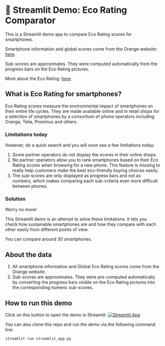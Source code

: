 # 📱 Streamlit Demo: Eco Rating Comparator

This is a Streamlit demo app to compare Eco Rating scores for smartphones.

Smartphone information and global scores come from the Orange website: [here](https://boutique.orange.fr/mobile/mobiles-et-smartphones).

Sub-scores are approximates. They were computed automatically from the progress bars on the Eco Rating pictures.

More about the Eco Rating: [here](https://www.ecoratingdevices.com/).

## What is Eco Rating for smartphones?

Eco Rating scores measure the environmental impact of smartphones on their entire life cycles. They are made available online and in retail shops for a selection of smartphones by a consortium of phone operators including Orange, Telia, Proximus and others. 

### Limitations today 
However, do a quick search and you will soon see a few limitations today:
1. Some partner operators do not display the scores in their online shops.
2. No partner operators allow you to rank smartphones based on their Eco Rating scores when browsing for a new phone. This feature is missing to really help customers make the best eco-friendly buying choices easily.
3. The sub-scores are only displayed as progress bars and not as numbers, which makes comparing each sub-criteria even more difficult between phones.

### Solution
Worry no more!

This Streamlit demo is an attempt to solve these limitations. It lets you check how sustainable smartphones are and how they compare with each other easily from different points of view.

You can compare around 30 smartphones.

## About the data

1. All smartphone information and Global Eco Rating scores come from the Orange website. 
2. Sub-scores are approximates. They were pre-computed automatically by converting the progress bars visible on the Eco Rating pictures into the corresponding numeric sub-scores.

## How to run this demo

Click on this button to open the demo in Streamlit:
[![Streamlit App](https://static.streamlit.io/badges/streamlit_badge_black_white.svg)](https://sephorabemba-ecorating-comparator-streamlit-app-zhxwss.streamlitapp.com/)



You can also clone this repo and run the demo via the following command line:

```
streamlit run streamlit_app.py
```
